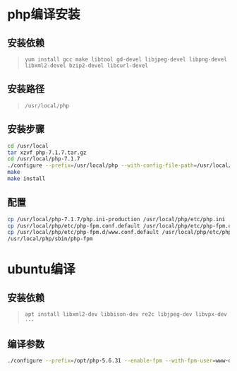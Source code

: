 # php编译安装

## 安装依赖
>`yum install gcc make libtool gd-devel libjpeg-devel libpng-devel libxml2-devel bzip2-devel libcurl-devel`

## 安装路径
>`/usr/local/php`

## 安装步骤
```bash
cd /usr/local
tar xzvf php-7.1.7.tar.gz
cd /usr/local/php-7.1.7
./configure --prefix=/usr/local/php --with-config-file-path=/usr/local/php/etc --with-bz2 --with-curl --enable-ftp --enable-sockets --with-gd --enable-gd-native-ttf --with-iconv --enable-mbstring --enable-calendar --with-gettext --with-zlib --with-pdo-mysql=mysqlnd --with-mysqli=mysqlnd --enable-dom --enable-xml --enable-fpm --with-libdir=lib64 --enable-bcmath --with-png-dir --with-jpeg-dir --with-freetype-dir --with-xpm-dir
make
make install
```

## 配置
```bash
cp /usr/local/php-7.1.7/php.ini-production /usr/local/php/etc/php.ini
cp /usr/local/php/etc/php-fpm.conf.default /usr/local/php/etc/php-fpm.conf
cp /usr/local/php/etc/php-fpm.d/www.conf.default /usr/local/php/etc/php-fpm.d/www.conf
/usr/local/php/sbin/php-fpm
```

# ubuntu编译

## 安装依赖
>`apt install libxml2-dev libbison-dev re2c libjpeg-dev libvpx-dev ···`

## 编译参数
```bash
./configure --prefix=/opt/php-5.6.31 --enable-fpm --with-fpm-user=www-data --with-fpm-group=www-data --with-config-file-path=/opt/php-5.6.31/etc --with-libxml-dir --with-zlib --with-curl --with-bz2 --enable-bcmath --enable-calendar --with-pcre-regex --with-pcre-dir --enable-ftp --with-gd --with-vpx-dir --with-jpeg-dir --with-png-dir --with-t1lib --with-zlib-dir --with-xpm-dir --with-freetype-dir --enable-gd-native-ttf --enable-gd-jis-conv --with-gettext --with-gmp --with-mhash --enable-mbstring --with-mcrypt --with-mysql --with-pdo-mysql --enable-zip
```